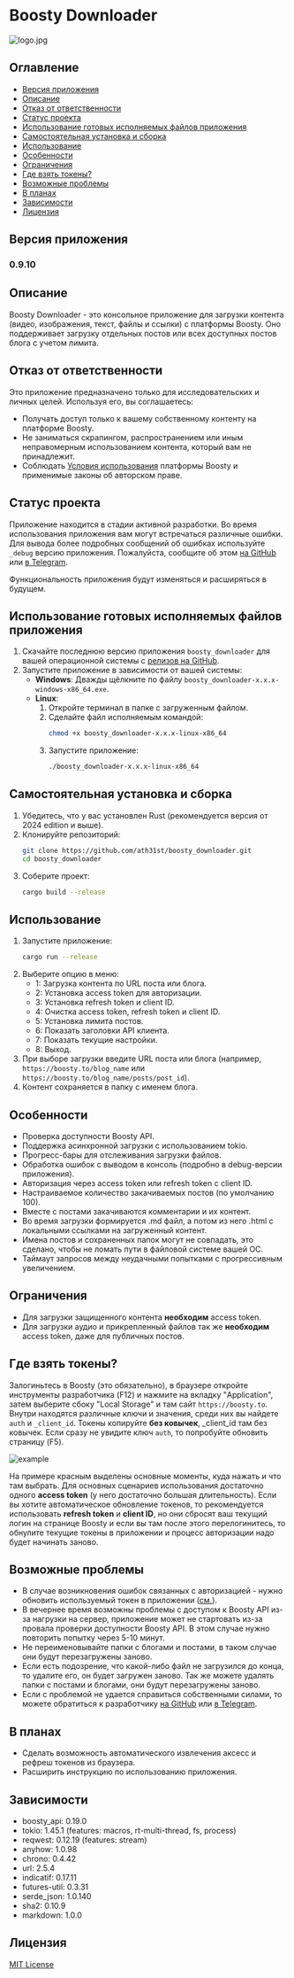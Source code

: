 # Boosty Downloader

![logo.jpg](images/logo.jpg)

## Оглавление

- [Версия приложения](#версия-приложения)
- [Описание](#описание)
- [Отказ от ответственности](#отказ-от-ответственности)
- [Статус проекта](#статус-проекта)
- [Использование готовых исполняемых файлов приложения](#использование-готовых-исполняемых-файлов-приложения)
- [Самостоятельная установка и сборка](#самостоятельная-установка-и-сборка)
- [Использование](#использование)
- [Особенности](#особенности)
- [Ограничения](#ограничения)
- [Где взять токены?](#где-взять-токены)
- [Возможные проблемы](#возможные-проблемы)
- [В планах](#в-планах)
- [Зависимости](#зависимости)
- [Лицензия](#лицензия)

## Версия приложения

### 0.9.10

## Описание

Boosty Downloader - это консольное приложение для загрузки контента (видео, изображения, текст, файлы и ссылки)
с платформы Boosty. Оно поддерживает загрузку отдельных постов или всех доступных постов блога с учетом лимита.

## Отказ от ответственности

Это приложение предназначено только для исследовательских и личных целей.
Используя его, вы соглашаетесь:

- Получать доступ только к вашему собственному контенту на платформе Boosty.
- Не заниматься скрапингом, распространением или иным неправомерным использованием контента, который вам не принадлежит.
- Соблюдать [Условия использования](https://boosty.to/terms) платформы Boosty и применимые законы об авторском праве.

## Статус проекта

Приложение находится в стадии активной разработки. Во время использования приложения вам могут встречаться различные ошибки. Для вывода более подробных сообщений об ошибках используйте `_debug` версию приложения. Пожалуйста, сообщите об этом [на GitHub](https://github.com/ath31st/boosty_downloader/issues/new) или [в Telegram](https://t.me/feedback_genie_bot).

Функциональность приложения будут изменяться и расширяться в будущем.

## Использование готовых исполняемых файлов приложения

1. Скачайте последнюю версию приложения `boosty_downloader` для вашей операционной системы
   с [релизов на GitHub](https://github.com/ath31st/boosty_downloader/releases).
2. Запустите приложение в зависимости от вашей системы:
    - **Windows**: Дважды щёлкните по файлу `boosty_downloader-x.x.x-windows-x86_64.exe`.
    - **Linux**:
        1. Откройте терминал в папке с загруженным файлом.
        2. Сделайте файл исполняемым командой:
           ```bash
           chmod +x boosty_downloader-x.x.x-linux-x86_64
           ```
        3. Запустите приложение:
           ```bash
           ./boosty_downloader-x.x.x-linux-x86_64

## Самостоятельная установка и сборка

1. Убедитесь, что у вас установлен Rust (рекомендуется версия от 2024 edition и выше).
2. Клонируйте репозиторий:
   ```bash
   git clone https://github.com/ath31st/boosty_downloader.git
   cd boosty_downloader
   ```
3. Соберите проект:
   ```bash
   cargo build --release
   ```

## Использование

1. Запустите приложение:
   ```bash
   cargo run --release
   ```
2. Выберите опцию в меню:
    - 1: Загрузка контента по URL поста или блога.
    - 2: Установка access token для авторизации.
    - 3: Установка refresh token и client ID.
    - 4: Очистка access token, refresh token и client ID.
    - 5: Установка лимита постов.
    - 6: Показать заголовки API клиента.
    - 7: Показать текущие настройки.
    - 8: Выход.
3. При выборе загрузки введите URL поста или блога (например, `https://boosty.to/blog_name` или
   `https://boosty.to/blog_name/posts/post_id`).
4. Контент сохраняется в папку с именем блога.

## Особенности

- Проверка доступности Boosty API.
- Поддержка асинхронной загрузки с использованием tokio.
- Прогресс-бары для отслеживания загрузки файлов.
- Обработка ошибок с выводом в консоль (подробно в debug-версии приложения).
- Авторизация через access token или refresh token с client ID.
- Настраиваемое количество закачиваемых постов (по умолчанию 100).
- Вместе с постами закачиваются комментарии и их контент.
- Во время загрузки формируется .md файл, а потом из него .html с локальными ссылками на загруженный контент.
- Имена постов и сохраненных папок могут не совпадать, это сделано, чтобы не ломать пути в файловой системе вашей ОС.
- Таймаут запросов между неудачными попытками с прогрессивным увеличением.

## Ограничения

- Для загрузки защищенного контента **необходим** access token.
- Для загрузки аудио и прикрепленный файлов так же **необходим** access token, даже для публичных постов.

## Где взять токены?

Залогиньтесь в Boosty (это обязательно), в браузере откройте инструменты разработчика (F12) и нажмите на вкладку "Application", затем выберите сбоку "Local Storage" и там сайт `https://boosty.to`. Внутри находятся различные ключи и значения, среди них вы найдете `auth` и `_client_id`. Токены копируйте **без ковычек**, _client_id там без ковычек. Если сразу не увидите ключ `auth`, то попробуйте обновить страницу (F5).

![example](images/example.jpg)

На примере красным выделены основные моменты, куда нажать и что там выбрать.
Для основных сценариев использования достаточно одного **access token** (у него достаточно большая длительность). Если вы хотите автоматическое обновление токенов, то рекомендуется использовать **refresh token** и **client ID**, но они сбросят ваш текущий логин на странице Boosty и если вы там после этого перелогинитесь, то обнулите текущие токены в приложении и процесс авторизации надо будет начинать заново.

## Возможные проблемы

- В случае возникновения ошибок связанных с авторизацией - нужно обновить используемый токен в приложении ([см.](#где-взять-токены)).
- В вечернее время возможны проблемы с доступом к Boosty API из-за нагрузки на сервер, приложение может не стартовать из-за провала проверки доступности Boosty API. В этом случае нужно повторить попытку через 5-10 минут.
- Не переименовывайте папки с блогами и постами, в таком случае они будут перезагружены заново.
- Если есть подозрение, что какой-либо файл не загрузился до конца, то удалите его, он будет загружен заново. Так же можете удалять папки с постами и блогами, они будут перезагружены заново.
- Если с проблемой не удается справиться собственными силами, то можете обратиться к разработчику [на GitHub](https://github.com/ath31st/boosty_downloader/issues/new) или [в Telegram](https://t.me/feedback_genie_bot).

## В планах

- Сделать возможность автоматического извлечения аксесс и рефреш токенов из браузера.
- Расширить инструкцию по использованию приложения.

## Зависимости

- boosty_api: 0.19.0
- tokio: 1.45.1 (features: macros, rt-multi-thread, fs, process)
- reqwest: 0.12.19 (features: stream)
- anyhow: 1.0.98
- chrono: 0.4.42
- url: 2.5.4
- indicatif: 0.17.11
- futures-util: 0.3.31
- serde_json: 1.0.140
- sha2: 0.10.9
- markdown: 1.0.0

## Лицензия

[MIT License](LICENSE)